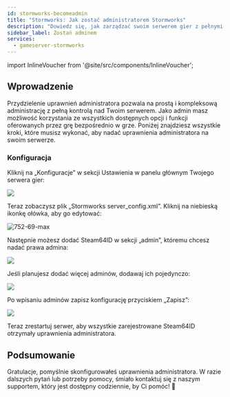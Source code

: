 ```yaml
---
id: stormworks-becomeadmin
title: "Stormworks: Jak zostać administratorem Stormworks"
description: "Dowiedz się, jak zarządzać swoim serwerem gier z pełnymi uprawnieniami admina i ułatwić sobie administrowanie → Sprawdź teraz"
sidebar_label: Zostań adminem
services:
  - gameserver-stormworks
---
```


import InlineVoucher from '@site/src/components/InlineVoucher';

## Wprowadzenie
Przydzielenie uprawnień administratora pozwala na prostą i kompleksową administrację z pełną kontrolą nad Twoim serwerem. Jako admin masz możliwość korzystania ze wszystkich dostępnych opcji i funkcji oferowanych przez grę bezpośrednio w grze. Poniżej znajdziesz wszystkie kroki, które musisz wykonać, aby nadać uprawnienia administratora na swoim serwerze.  
<InlineVoucher />

### Konfiguracja

Kliknij na „Konfiguracje” w sekcji Ustawienia w panelu głównym Twojego serwera gier:

![](https://screensaver01.zap-hosting.com/index.php/s/JgnbqrjwwZB7gsT/preview)

Teraz zobaczysz plik „Stormworks server_config.xml”. Kliknij na niebieską ikonkę ołówka, aby go edytować:

![752-69-max](https://screensaver01.zap-hosting.com/index.php/s/n7MdydSkB2CaBmW/preview)

Następnie możesz dodać Steam64ID w sekcji „admin”, któremu chcesz nadać prawa admina:

![](https://screensaver01.zap-hosting.com/index.php/s/jTbdLBEpTT7rasF/preview)

Jeśli planujesz dodać więcej adminów, dodawaj ich pojedynczo:

![](https://screensaver01.zap-hosting.com/index.php/s/EJts4nQ4JtfHQEQ/preview)

Po wpisaniu adminów zapisz konfigurację przyciskiem „Zapisz”:

![](https://screensaver01.zap-hosting.com/index.php/s/zYDPRazLsAAA3xr/preview)

Teraz zrestartuj serwer, aby wszystkie zarejestrowane Steam64ID otrzymały uprawnienia administratora. 


## Podsumowanie

Gratulacje, pomyślnie skonfigurowałeś uprawnienia administratora. W razie dalszych pytań lub potrzeby pomocy, śmiało kontaktuj się z naszym supportem, który jest dostępny codziennie, by Ci pomóc! 🙂

<InlineVoucher />
